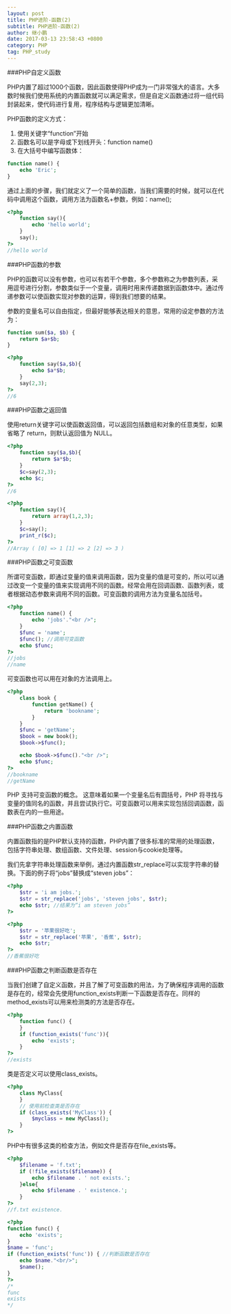 ```yaml
---
layout: post
title: PHP进阶-函数(2)
subtitle: PHP进阶-函数(2)
author: 继小鹏
date: 2017-03-13 23:58:43 +0800
category: PHP
tag: PHP_study
---
```


###PHP自定义函数

PHP内置了超过1000个函数，因此函数使得PHP成为一门非常强大的语言。大多数时候我们使用系统的内置函数就可以满足需求，但是自定义函数通过将一组代码封装起来，使代码进行复用，程序结构与逻辑更加清晰。

PHP函数的定义方式：
1. 使用关键字“function”开始
2. 函数名可以是字母或下划线开头：function name()
3. 在大括号中编写函数体：

```php
function name() {
    echo 'Eric';
}
```

通过上面的步骤，我们就定义了一个简单的函数，当我们需要的时候，就可以在代码中调用这个函数，调用方法为函数名+参数，例如：name();

```php
<?php
	function say(){
		echo 'hello world';
	}
	say();
?>
//hello world
```

###PHP函数的参数

PHP的函数可以没有参数，也可以有若干个参数，多个参数称之为参数列表，采用逗号进行分割，参数类似于一个变量，调用时用来传递数据到函数体中。通过传递参数可以使函数实现对参数的运算，得到我们想要的结果。

参数的变量名可以自由指定，但最好能够表达相关的意思，常用的设定参数的方法为：

```php
function sum($a, $b) { 
    return $a+$b; 
}
```

```php
<?php
	function say($a,$b){
		echo $a*$b;
	}
	say(2,3);
?>
//6
```

###PHP函数之返回值

使用return关键字可以使函数返回值，可以返回包括数组和对象的任意类型，如果省略了 return，则默认返回值为 NULL。

```php
<?php
	function say($a,$b){
		return $a*$b;
	}
	$c=say(2,3);
	echo $c;
?>
//6
```

```php
<?php
	function say(){
		return array(1,2,3);
	}
	$c=say();
	print_r($c);
?>
//Array ( [0] => 1 [1] => 2 [2] => 3 )
```

###PHP函数之可变函数

所谓可变函数，即通过变量的值来调用函数，因为变量的值是可变的，所以可以通过改变一个变量的值来实现调用不同的函数。经常会用在回调函数、函数列表，或者根据动态参数来调用不同的函数。可变函数的调用方法为变量名加括号。

```php
<?php
	function name() {
	    echo 'jobs'."<br />";
	}
	$func = 'name';
	$func(); //调用可变函数
	echo $func;
?>
//jobs
//name
```

可变函数也可以用在对象的方法调用上。

```php
<?php
	class book {
	    function getName() {
	        return 'bookname';
	    }
	}
	$func = 'getName';
	$book = new book();
	$book->$func();

	echo $book->$func()."<br />";
	echo $func;
?>
//bookname
//getName

```

PHP 支持可变函数的概念。
这意味着如果一个变量名后有圆括号，PHP 将寻找与变量的值同名的函数，并且尝试执行它。可变函数可以用来实现包括回调函数，函数表在内的一些用途。



###PHP函数之内置函数

内置函数指的是PHP默认支持的函数，PHP内置了很多标准的常用的处理函数，包括字符串处理、数组函数、文件处理、session与cookie处理等。

我们先拿字符串处理函数来举例，通过内置函数str_replace可以实现字符串的替换。下面的例子将“jobs”替换成“steven jobs”：

```php
<?php
	$str = 'i am jobs.';
	$str = str_replace('jobs', 'steven jobs', $str);
	echo $str; //结果为“i am steven jobs”
?>
```

```php
<?php
	$str = '苹果很好吃';
	$str = str_replace('苹果', '香蕉', $str);
	echo $str; 
?>
//香蕉很好吃
```

###PHP函数之判断函数是否存在

当我们创建了自定义函数，并且了解了可变函数的用法，为了确保程序调用的函数是存在的，经常会先使用function_exists判断一下函数是否存在。同样的method_exists可以用来检测类的方法是否存在。

```php
<?php
	function func() {
	}
	if (function_exists('func')){
	    echo 'exists';
	}
?>
//exists
```

类是否定义可以使用class_exists。

```php
<?php
	class MyClass{
	}
	// 使用前检查类是否存在
	if (class_exists('MyClass')) {
	    $myclass = new MyClass();
	}
?>
```

PHP中有很多这类的检查方法，例如文件是否存在file_exists等。

```php
<?php
	$filename = 'f.txt';
	if (!file_exists($filename)) {
	    echo $filename . ' not exists.';
	}else{
		echo $filename . ' existence.';
	}
?>
//f.txt existence.
```


```php
<?php
function func() {
    echo 'exists';
}
$name = 'func';
if (function_exists('func')) { //判断函数是否存在
    echo $name."<br/>";
    $name();
}
?>
/*
func
exists
*/
```